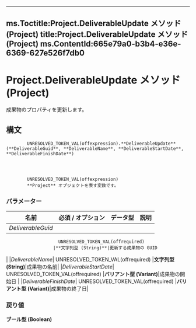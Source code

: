 

---
ms.Toctitle:Project.DeliverableUpdate メソッド (Project)
title:Project.DeliverableUpdate メソッド (Project)
ms.ContentId:665e79a0-b3b4-e36e-6369-627e526f7db0
---
# Project.DeliverableUpdate メソッド (Project)




成果物のプロパティを更新します。

## 構文

            UNRESOLVED_TOKEN_VAL(offexpression).**DeliverableUpdate**(**DeliverableGuid**, **DeliverableName**, **DeliverableStartDate**, **DeliverableFinishDate**)




            UNRESOLVED_TOKEN_VAL(offexpression)
            **Project** オブジェクトを表す変数です。

### パラメーター

|**名前**|**必須 / オプション**|**データ型**|**説明**|
|---|---|---|---|
|*DeliverableGuid*|
                        UNRESOLVED_TOKEN_VAL(offrequired)
                      |**文字列型 (String)**|更新する成果物の GUID
|
|*DeliverableName*|
                        UNRESOLVED_TOKEN_VAL(offrequired)
                      |**文字列型 (String)**|成果物の名前|
|*DeliverableStartDate*|
                        UNRESOLVED_TOKEN_VAL(offrequired)
                      |**バリアント型 (Variant)**|成果物の開始日
|
|*DeliverableFinishDate*|
                        UNRESOLVED_TOKEN_VAL(offrequired)
                      |**バリアント型 (Variant)**|成果物の終了日|



### 戻り値
**ブール型 (Boolean)**






